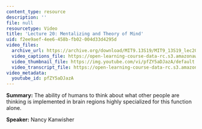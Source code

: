 ```yaml
---
content_type: resource
description: ''
file: null
resourcetype: Video
title: 'Lecture 20: Mentalizing and Theory of Mind'
uid: f2ee9aef-4ee6-458b-fb02-004d33d4295d
video_files:
  archive_url: https://archive.org/download/MIT9.13S19/MIT9_13S19_lec20_300k.mp4
  video_captions_file: https://open-learning-course-data-rc.s3.amazonaws.com/9-13-the-human-brain-spring-2019/a9cc6bb6aadf58ca94d401064973c755_pfZY5aDJazA.vtt
  video_thumbnail_file: https://img.youtube.com/vi/pfZY5aDJazA/default.jpg
  video_transcript_file: https://open-learning-course-data-rc.s3.amazonaws.com/9-13-the-human-brain-spring-2019/22a2367337cb60b5ab2244965afd58de_pfZY5aDJazA.pdf
video_metadata:
  youtube_id: pfZY5aDJazA
---
```


**Summary:** The ability of humans to think about what other people are thinking is implemented in brain regions highly specialized for this function alone.

**Speaker:** Nancy Kanwisher